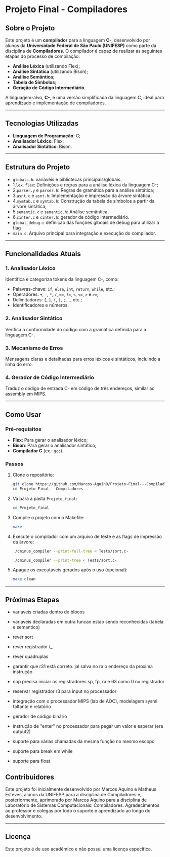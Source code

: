 # Projeto Final - Compiladores

## Sobre o Projeto

Este projeto é um **compilador** para a linguagem **C-**, desenvolvido por alunos da **Universidade Federal de São Paulo (UNIFESP)** como parte da disciplina de **Compiladores**. O compilador é capaz de realizar as seguintes etapas do processo de compilação:

- **Análise Léxica** (utilizando Flex);
- **Análise Sintática** (utilizando Bison);
- **Análise Semântica**;
- **Tabela de Símbolos**;
- **Geração de Código Intermediário**.

A linguagem-alvo, **C-**, é uma versão simplificada da linguagem C, ideal para aprendizado e implementação de compiladores.

---

## Tecnologias Utilizadas

- **Linguagem de Programação**: C;
- **Analisador Léxico**: Flex;
- **Analisador Sintático**: Bison.

---

## Estrutura do Projeto
- `globals.h`: variáveis e bibliotecas principais/globais.
- 1.`lex.flex`: Definições e regras para a análise léxica da linguagem C-;
- 2.`parser.y` e `parser.h`: Regras de gramática para a análise sintática;
- 3.`asnt.c` e `asnt.h`: Implementação e impressão da árvore sintática;
- 4.`symtab.c` e `symtab.h`: Construção da tabela de símbolos a partir da árvore sintática;
- 5.`semantic.c` e `semantic.h`: Análise semântica.
- 6.`cinter.c` e `cinter.h`: gerador de código intermediário.
- `global_debug.c` definição das funções glboais de debug para utilizar a flag
- `main.c`: Arquivo principal para integração e execução do compilador.
---

## Funcionalidades Atuais

### 1. **Analisador Léxico**
Identifica e categoriza tokens da linguagem C-, como:
- Palavras-chave: `if`, `else`, `int`, `return`, `while`, etc.;
- Operadores: `+`, `-`, `*`, `/`, `==`, `!=`, `<`, `<=`, `>` e `>=`;
- Delimitadores: `{`, `}`, `(`, `)`, `;`, `,`, etc.;
- Identificadores e números.

### 2. **Analisador Sintático**
Verifica a conformidade do código com a gramática definida para a linguagem C-.

### 3. **Mecanismo de Erros**
Mensagens claras e detalhadas para erros léxicos e sintáticos, incluindo a linha do erro.

### 4. **Gerador de Código Intermediário**
Traduz o código de entrada C- em código de três endereços, similar ao assembly em MIPS.

---

## Como Usar

### Pré-requisitos

- **Flex**: Para gerar o analisador léxico;
- **Bison**: Para gerar o analisador sintático;
- **Compilador C** (ex.: `gcc`).

### Passos

1. Clone o repositório:
   ```bash
   git clone https://github.com/Marcos-Aquin0/Projeto-Final---Compiladores
   cd Projeto-Final---Compiladores
   ```

2. Vá para a pasta `Projeto_final`:
   ```bash
   cd Projeto_final
   ```

3. Compile o projeto com o Makefile:
   ```bash
   make
   ```

4. Execute o compilador com um arquivo de teste e as flags de impressão da árvore:
   ```bash
   ./cminus_compiler --print-full-tree < Tests/sort.c-
   ```
   ```bash
   ./cminus_compiler --print-tree < Tests/sort.c-
   ```

5. Apague os executáveis gerados após o uso (opcional):
   ```bash
   make clean
   ```
   
---

## Próximas Etapas
- variaveis criadas dentro de blocos
- variaveis declaradas em outra funcao estao sendo reconhecidas (tabela e semantico)
- rever sort
- rever registrador t_
- rever quadruplas

- garantir que r31 está correto. jal salva no ra o endereço da proxima instrução
- nop precisa iniciar os registradores sp, fp, ra e 63 como 0 no registrador
- reservar registrador r3 para input no processador
- integração com o processador MIPS (lab de AOC), modelagem sysml faltante e relatório

- gerador de código binário
- instrução de "enter" no processador para pegar um valor e esperar (era output2)
- suporte para várias chamadas da mesma função no mesmo escopo
- suporte para break em while
- suporte para float

## Contribuidores

Este projeto foi inicialmente desenvolvido por Marcos Aquino e Matheus Esteves, alunos da UNIFESP para a disciplina de Compiladores e, posteriormente, aprimorado por Marcos Aquino para a disciplina de Laboratório de Sistemas Computacionais: Compiladores. Agradecimentos ao professor e colegas por todo o suporte e aprendizado ao longo do desenvolvimento.

---

## Licença

Este projeto é de uso acadêmico e não possui uma licença específica.
